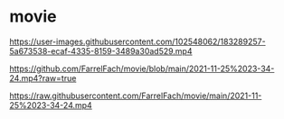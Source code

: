# movie

https://user-images.githubusercontent.com/102548062/183289257-5a673538-ecaf-4335-8159-3489a30ad529.mp4

https://github.com/FarrelFach/movie/blob/main/2021-11-25%2023-34-24.mp4?raw=true

https://raw.githubusercontent.com/FarrelFach/movie/main/2021-11-25%2023-34-24.mp4
